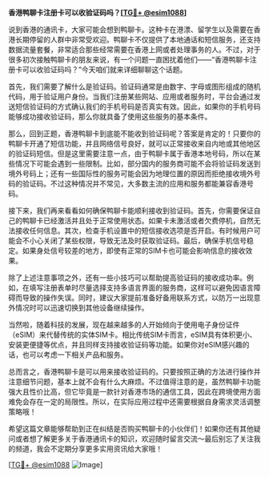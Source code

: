 **香港鸭聊卡注册卡可以收验证码吗？[[TG💪+ @esim1088](https://t.me/s/esim1088)]**

说到香港的通讯卡，大家可能会想到鸭聊卡。这种卡在港漂、留学生以及需要在香港长期停留的人群中非常受欢迎。鸭聊卡不仅提供了本地通话和短信服务，还支持数据流量套餐，非常适合那些经常需要在香港上网或者处理事务的人。不过，对于很多初次接触鸭聊卡的朋友来说，有一个问题一直困扰着他们——“香港鸭聊卡注册卡可以收验证码吗？”今天咱们就来详细聊聊这个话题。

首先，我们需要了解什么是验证码。验证码通常是由数字、字母或图形组成的随机代码，用于验证用户身份。当我们注册某些网站、应用或者服务时，平台会通过发送短信验证码的方式确认我们的手机号码是否真实有效。因此，如果你的手机号码能够成功接收验证码，那么你就具备了使用这些服务的基本条件。

那么，回到正题，香港鸭聊卡到底能不能收到验证码呢？答案是肯定的！只要你的鸭聊卡开通了短信功能，并且网络信号良好，就可以正常接收来自内地或其他地区的验证码短信。但是这里需要注意一点，由于鸭聊卡属于香港本地号码，所以在某些情况下可能会遇到一些限制。比如，部分国内的服务商可能不会将验证码发送到境外号码上；还有一些国际性的服务可能会因为地理位置的原因而拒绝接收境外号码的验证码。不过这种情况并不常见，大多数主流的应用和服务都能兼容香港号码。

接下来，我们再来看看如何确保鸭聊卡能顺利接收到验证码。首先，你需要保证自己的鸭聊卡已经激活并且处于正常使用状态。如果卡未激活或者欠费停机，自然无法接收任何信息。其次，检查手机设置中的短信接收选项是否开启。有时候用户可能会不小心关闭了某些权限，导致无法及时获取验证码。最后，确保手机信号稳定。如果身处信号较差的地方，即使有正常的SIM卡也可能会影响信息的接收效果。

除了上述注意事项之外，还有一些小技巧可以帮助提高验证码的接收成功率。例如，在填写注册表单时尽量选择支持多语言界面的服务商，这样可以避免因语言障碍而导致的操作失误。同时，建议大家提前准备好备用联系方式，以防万一出现意外情况时可以迅速切换到其他设备继续操作。

当然啦，随着科技的发展，现在越来越多的人开始倾向于使用电子身份证件（eSIM）来代替传统的实体SIM卡。相比传统SIM卡而言，eSIM具有体积更小、安装更便捷等优点，并且同样支持接收验证码等功能。如果你对eSIM感兴趣的话，也可以考虑一下相关产品和服务。

总而言之，香港鸭聊卡是可以用来接收验证码的。只要按照正确的方法进行操作并注意细节问题，基本上就不会有什么大麻烦。不过值得注意的是，虽然鸭聊卡功能强大且性价比高，但它毕竟是一款针对香港市场的通信工具，因此在跨境使用方面难免会存在一定的局限性。所以，在实际应用过程中还需要根据自身需求灵活调整策略哦！

希望这篇文章能够帮助到正在纠结是否购买鸭聊卡的小伙伴们！如果你还有其他疑问或者想了解更多关于香港通讯卡的知识，欢迎随时留言交流～最后别忘了关注我的频道，我会不定期分享更多实用资讯给大家哦！

[[TG💪+ @esim1088](https://t.me/s/esim1088) ![Image](https://i.postimg.cc/4NQfJmqS/Snipaste-2025-05-13-00-14-12.png)]